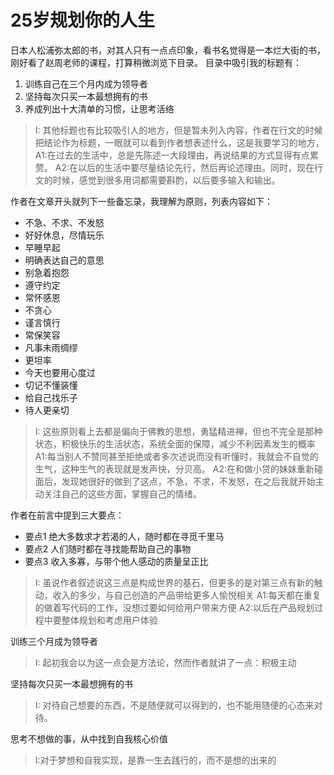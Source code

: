 # 25岁规划你的人生
日本人松浦弥太郎的书，对其人只有一点点印象，看书名觉得是一本烂大街的书，刚好看了赵周老师的课程，打算稍微浏览下目录。
目录中吸引我的标题有：
1. 训练自己在三个月内成为领导者
2. 坚持每次只买一本最想拥有的书
3. 养成列出十大清单的习惯，让思考活络
> I: 其他标题也有比较吸引人的地方，但是暂未列入内容，作者在行文的时候把结论作为标题，一眼就可以看到作者想表述什么，这是我要学习的地方，
> A1:在过去的生活中，总是先陈述一大段理由，再说结果的方式显得有点累赘。
> A2:在以后的生活中要尽量结论先行，然后再论述理由。同时，现在行文的时候，感觉到很多用词都需要斟酌，以后要多输入和输出。

作者在文章开头就列下一些备忘录，我理解为原则，列表内容如下：
- 不急、不求、不发怒
- 好好休息，尽情玩乐
- 早睡早起
- 明确表达自己的意思
- 别急着抱怨
- 遵守约定
- 常怀感恩
- 不贪心
- 谨言慎行
- 常保笑容
- 凡事未雨绸缪
- 更坦率
- 今天也要用心度过
- 切记不懂装懂
- 给自己找乐子
- 待人更亲切

> I: 这些原则看上去都是偏向于佛教的思想，勇猛精进禅，但也不完全是那种状态，积极快乐的生活状态，系统全面的保障，减少不利因素发生的概率
> A1:每当别人不赞同甚至拒绝或者多次述说而没有听懂时，我就会不自觉的生气，这种生气的表现就是发声快，分贝高。
> A2:在和做小贷的妹妹重新碰面后，发现她很好的做到了这点，不急，不求，不发怒，在之后我就开始主动关注自己的这些方面，掌握自己的情绪。

作者在前言中提到三大要点：
- 要点1 绝大多数求才若渴的人，随时都在寻觅千里马
- 要点2 人们随时都在寻找能帮助自己的事物
- 要点3 收入多寡，与带个他人感动的质量呈正比

> I: 虽说作者叙述说这三点是构成世界的基石，但更多的是对第三点有新的触动，收入的多少，与自己创造的产品带给更多人愉悦相关
> A1:每天都在重复的做着写代码的工作，没想过要如何给用户带来方便
> A2:以后在产品规划过程中要整体规划和考虑用户体验

训练三个月成为领导者
> I: 起初我会以为这一点会是方法论，然而作者就讲了一点：积极主动

坚持每次只买一本最想拥有的书
> I: 对待自己想要的东西，不是随便就可以得到的，也不能用随便的心态来对待。


思考不想做的事，从中找到自我核心价值
> I:对于梦想和自我实现，是靠一生去践行的，而不是想的出来的